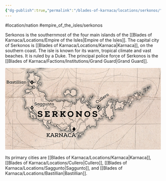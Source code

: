 ```yaml
---
{"dg-publish":true,"permalink":"/blades-of-karnaca/locations/serkonos/"}
---
```


#location/nation #empire_of_the_isles/serkonos

Serkonos is the southernmost of the four main islands of the [[Blades of Karnaca/Locations/Empire of the Isles\|Empire of the Isles]]. The capital city of Serkonos is [[Blades of Karnaca/Locations/Karnaca\|Karnaca]], on the southern coast. The isle is known for its warm, tropical climate and vast beaches. It is ruled by a Duke. The principal police force of Serkonos is the [[Blades of Karnaca/Factions/Institutions/Grand Guard\|Grand Guard]]. 

![Serkonos_on_D2_map.png](/img/user/Blades%20of%20Karnaca/Reference%20Images/Serkonos_on_D2_map.png)

Its primary cities are [[Blades of Karnaca/Locations/Karnaca\|Karnaca]], [[Blades of Karnaca/Locations/Cullero\|Cullero]], [[Blades of Karnaca/Locations/Saggunto\|Saggunto]], and [[Blades of Karnaca/Locations/Bastillian\|Bastillian]].